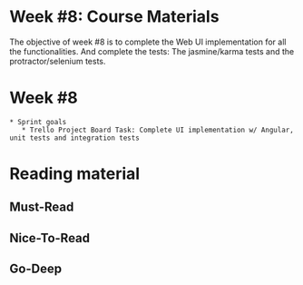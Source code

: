 # Week #8: Course Materials

The objective of week #8 is to complete the Web UI implementation for all the functionalities. And complete the tests: The jasmine/karma tests and the protractor/selenium tests.

# Week #8

    * Sprint goals
       * Trello Project Board Task: Complete UI implementation w/ Angular, unit tests and integration tests
     
# Reading material

## Must-Read

## Nice-To-Read

## Go-Deep

  
